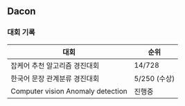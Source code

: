 ## Dacon

### 대회 기록
|대회|순위|
|----|----|
|잡케어 추천 알고리즘 경진대회|14/728|
|한국어 문장 관계분류 경진대회|5/250 (수상)|
|Computer vision Anomaly detection|진행중|
